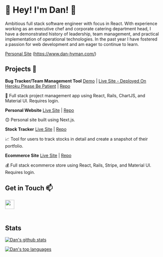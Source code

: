 # :wave: Hey! I'm Dan! :wave:

Ambitious full stack software engineer with focus in React. With experience working as an executive chef and corporate catering department head, I have a demonstrated history of leadership, team management, and practical implementation of operational technologies. In the past year I have fostered a passion for web development and am eager to continue to learn.

[Personal Site](https://www.dan-hyman.com/)
(https://www.dan-hyman.com/)
## Projects :art:

**Bug Tracker/Team Management Tool** [Demo](https://www.youtube.com/watch?v=1PFvqD9YMrc) | [Live Site - Deployed On Heroku Please Be Patient](https://peaceful-meadow-98604.herokuapp.com/) | [Repo](https://github.com/dahyman91/bug-tracker)

:floppy_disk: Full stack project management app using React, Rails, ChartJS, and Material UI. Requires login.

**Personal Website** [Live Site](https://www.dan-hyman.com/) | [Repo](https://github.com/dahyman91/NextPortfolio)

:blush: Personal site built using Next.js.

**Stock Tracker** [Live Site](https://financial-dashboard-project.netlify.app/) | [Repo](https://github.com/dahyman91/financial-dashboard)

:chart_with_upwards_trend: Tool for users to track stocks in detail and create a snapshot of their portfolio.

**Ecommerce Site** [Live Site](https://ecommerce-material-ui-project.herokuapp.com/) | [Repo](https://github.com/dahyman91/ecommerce)

:moneybag: Full stack ecommerce store using React, Rails, Stripe, and Material UI. Requires login.

## Get in Touch :mailbox:

<p>
  <a href="https://www.linkedin.com/in/dan-hyman-dev/" target="blank"><img align="left" src="https://cdn.jsdelivr.net/npm/simple-icons@3.0.1/icons/linkedin.svg" height="30" width="30" /></a>
 </p>
 
 <br />
 &emsp;
 

<br />
&emsp;

## Stats
<a href="https://github.com/dahyman91"><img src="https://github-readme-stats.vercel.app/api?username=dahyman91&show_icons=true&theme=cobalt&include_all_commits=true&count_private=true" alt="Dan's github stats"/></a>

<a href="https://github.com/dahyman91"><img src="https://github-readme-stats.vercel.app/api/top-langs/?username=dahyman91&layout=compact&theme=buefy" alt="Dan's top languages"/></a><br><br />

